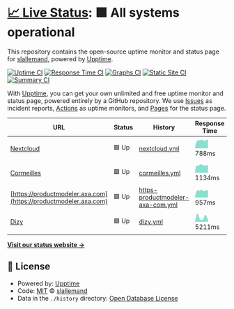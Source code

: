 # [📈 Live Status](https://slallemand.github.io/upptime): <!--live status--> **🟩 All systems operational**

This repository contains the open-source uptime monitor and status page for [slallemand](https://slallemand.github.io/upptime), powered by [Upptime](https://github.com/upptime/upptime).

[![Uptime CI](https://github.com/slallemand/upptime/workflows/Uptime%20CI/badge.svg)](https://github.com/slallemand/upptime/actions?query=workflow%3A%22Uptime+CI%22)
[![Response Time CI](https://github.com/slallemand/upptime/workflows/Response%20Time%20CI/badge.svg)](https://github.com/slallemand/upptime/actions?query=workflow%3A%22Response+Time+CI%22)
[![Graphs CI](https://github.com/slallemand/upptime/workflows/Graphs%20CI/badge.svg)](https://github.com/slallemand/upptime/actions?query=workflow%3A%22Graphs+CI%22)
[![Static Site CI](https://github.com/slallemand/upptime/workflows/Static%20Site%20CI/badge.svg)](https://github.com/slallemand/upptime/actions?query=workflow%3A%22Static+Site+CI%22)
[![Summary CI](https://github.com/slallemand/upptime/workflows/Summary%20CI/badge.svg)](https://github.com/slallemand/upptime/actions?query=workflow%3A%22Summary+CI%22)

With [Upptime](https://upptime.js.org), you can get your own unlimited and free uptime monitor and status page, powered entirely by a GitHub repository. We use [Issues](https://github.com/slallemand/upptime/issues) as incident reports, [Actions](https://github.com/slallemand/upptime/actions) as uptime monitors, and [Pages](https://slallemand.github.io/upptime) for the status page.

<!--start: status pages-->
<!-- This summary is generated by Upptime (https://github.com/upptime/upptime) -->
<!-- Do not edit this manually, your changes will be overwritten -->

| URL                                                              | Status | History                                                                                                                           | Response Time                                                                                     | Uptime                                                                                                                                                                                                                                                         |
| ---------------------------------------------------------------- | ------ | --------------------------------------------------------------------------------------------------------------------------------- | ------------------------------------------------------------------------------------------------- | -------------------------------------------------------------------------------------------------------------------------------------------------------------------------------------------------------------------------------------------------------------- |
| [Nextcloud](https://cloud.lallemand.fr)                          | 🟩 Up  | [nextcloud.yml](https://github.com/slallemand/upptime/commits/master/history/nextcloud.yml)                                       | <img alt="Response time graph" src="./graphs/nextcloud.png" height="20"> 788ms                    | [![Uptime 100.00%](https://img.shields.io/endpoint?url=https%3A%2F%2Fraw.githubusercontent.com%2Fslallemand%2Fupptime%2Fmaster%2Fapi%2Fnextcloud%2Fuptime.json)](https://slallemand.github.io/upptime/history/nextcloud)                                       |
| [Cormeilles](https://home.cormeilles.lallemand.fr)               | 🟩 Up  | [cormeilles.yml](https://github.com/slallemand/upptime/commits/master/history/cormeilles.yml)                                     | <img alt="Response time graph" src="./graphs/cormeilles.png" height="20"> 1134ms                  | [![Uptime 100.00%](https://img.shields.io/endpoint?url=https%3A%2F%2Fraw.githubusercontent.com%2Fslallemand%2Fupptime%2Fmaster%2Fapi%2Fcormeilles%2Fuptime.json)](https://slallemand.github.io/upptime/history/cormeilles)                                     |
| [https://productmodeler.axa.com](https://productmodeler.axa.com) | 🟩 Up  | [https-productmodeler-axa-com.yml](https://github.com/slallemand/upptime/commits/master/history/https-productmodeler-axa-com.yml) | <img alt="Response time graph" src="./graphs/https-productmodeler-axa-com.png" height="20"> 957ms | [![Uptime 100.00%](https://img.shields.io/endpoint?url=https%3A%2F%2Fraw.githubusercontent.com%2Fslallemand%2Fupptime%2Fmaster%2Fapi%2Fhttps-productmodeler-axa-com%2Fuptime.json)](https://slallemand.github.io/upptime/history/https-productmodeler-axa-com) |
| [Dizy](https://home.dizy.lallemand.fr)                           | 🟩 Up  | [dizy.yml](https://github.com/slallemand/upptime/commits/master/history/dizy.yml)                                                 | <img alt="Response time graph" src="./graphs/dizy.png" height="20"> 5211ms                        | [![Uptime 96.61%](https://img.shields.io/endpoint?url=https%3A%2F%2Fraw.githubusercontent.com%2Fslallemand%2Fupptime%2Fmaster%2Fapi%2Fdizy%2Fuptime.json)](https://slallemand.github.io/upptime/history/dizy)                                                  |

<!--end: status pages-->

[**Visit our status website →**](https://slallemand.github.io/upptime)

## 📄 License

- Powered by: [Upptime](https://github.com/upptime/upptime)
- Code: [MIT](./LICENSE) © [slallemand](https://slallemand.github.io/upptime)
- Data in the `./history` directory: [Open Database License](https://opendatacommons.org/licenses/odbl/1-0/)
